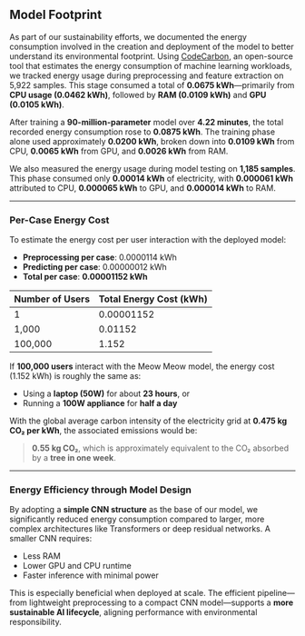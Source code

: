 ## Model Footprint

As part of our sustainability efforts, we documented the energy consumption involved in the creation and deployment of the model to better understand its environmental footprint. Using [CodeCarbon](https://mlco2.github.io/codecarbon/), an open-source tool that estimates the energy consumption of machine learning workloads, we tracked energy usage during preprocessing and feature extraction on 5,922 samples. This stage consumed a total of **0.0675 kWh**—primarily from **CPU usage (0.0462 kWh)**, followed by **RAM (0.0109 kWh)** and **GPU (0.0105 kWh)**.

After training a **90-million-parameter** model over **4.22 minutes**, the total recorded energy consumption rose to **0.0875 kWh**. The training phase alone used approximately **0.0200 kWh**, broken down into **0.0109 kWh** from CPU, **0.0065 kWh** from GPU, and **0.0026 kWh** from RAM.

We also measured the energy usage during model testing on **1,185 samples**. This phase consumed only **0.00014 kWh** of electricity, with **0.000061 kWh** attributed to CPU, **0.000065 kWh** to GPU, and **0.000014 kWh** to RAM.

---

### Per-Case Energy Cost

To estimate the energy cost per user interaction with the deployed model:

- **Preprocessing per case**: 0.0000114 kWh  
- **Predicting per case**: 0.00000012 kWh  
- **Total per case**: **0.00001152 kWh**

| Number of Users | Total Energy Cost (kWh) |
|------------------|-------------------------|
| 1                | 0.00001152              |
| 1,000            | 0.01152                 |
| 100,000          | 1.152                   |

If **100,000 users** interact with the Meow Meow model, the energy cost (1.152 kWh) is roughly the same as:

- Using a **laptop (50W)** for about **23 hours**, or  
- Running a **100W appliance** for **half a day**

With the global average carbon intensity of the electricity grid at **0.475 kg CO₂ per kWh**, the associated emissions would be:

> **0.55 kg CO₂**, which is approximately equivalent to the CO₂ absorbed by a **tree in one week**.

---

### Energy Efficiency through Model Design

By adopting a **simple CNN structure** as the base of our model, we significantly reduced energy consumption compared to larger, more complex architectures like Transformers or deep residual networks. A smaller CNN requires:

- Less RAM  
- Lower GPU and CPU runtime  
- Faster inference with minimal power

This is especially beneficial when deployed at scale. The efficient pipeline—from lightweight preprocessing to a compact CNN model—supports a **more sustainable AI lifecycle**, aligning performance with environmental responsibility.

